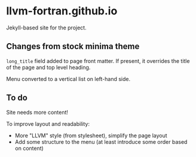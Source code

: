 llvm-fortran.github.io
======================

Jekyll-based site for the project.

## Changes from stock minima theme

`long_title` field added to page front matter. If present, it overrides the
title of the page and top level heading.

Menu converted to a vertical list on left-hand side.

## To do

Site needs more content!

To improve layout and readability:

- More "LLVM" style (from stylesheet), simplify the page layout
- Add some structure to the menu (at least introduce some order based on
  content)

